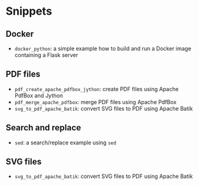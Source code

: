 # Snippets

## Docker

* `docker_python`: a simple example how to build and run a Docker image containing a Flask server

## PDF files

* `pdf_create_apache_pdfbox_jython`: create PDF files using Apache PdfBox and Jython
* `pdf_merge_apache_pdfbox`: merge PDF files using Apache PdfBox
* `svg_to_pdf_apache_batik`: convert SVG files to PDF using Apache Batik

## Search and replace

* `sed`: a search/replace example using `sed`

## SVG files

* `svg_to_pdf_apache_batik`: convert SVG files to PDF using Apache Batik
